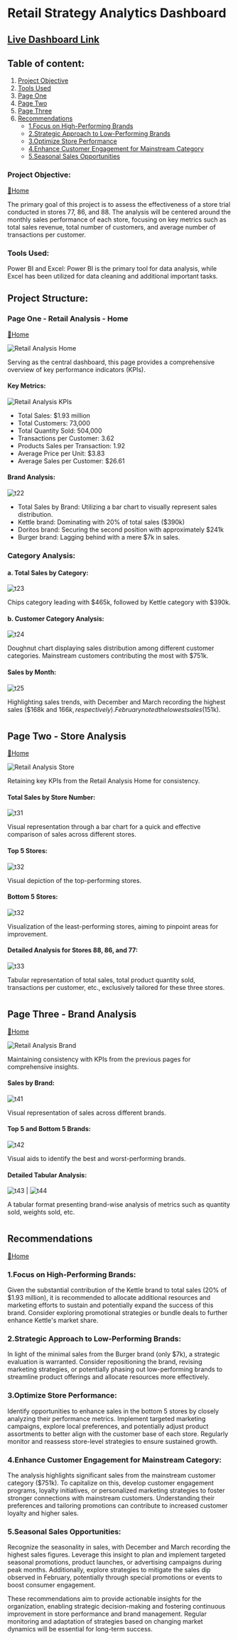 # Retail Strategy Analytics Dashboard

## [Live Dashboard Link](https://www.novypro.com/project/retail-stratergy-and-analytics-dashboard)

## Table of content:
1. [Project Objective](#project-objective)
2. [Tools Used](#tools-used)
3. [Page One](#page-one---retail-analysis---home)
4. [Page Two](#page-two---store-analysis)
5. [Page Three](#page-three---brand-analysis)
6. [Recommendations](#recommendations)
   * [1.Focus on High-Performing Brands](#1focus-on-high-performing-brands)
   * [2.Strategic Approach to Low-Performing Brands](#2strategic-approach-to-low-performing-brands)
   * [3.Optimize Store Performance](#3optimize-store-performance)
   * [4.Enhance Customer Engagement for Mainstream Category](#4enhance-customer-engagement-for-mainstream-category)
   * [5.Seasonal Sales Opportunities](#5seasonal-sales-opportunities)


### Project Objective:
 [🔁Home](#table-of-content)

The primary goal of this project is to assess the effectiveness of a store trial conducted in stores 77, 86, and 88. The analysis will be centered around the monthly sales performance of each store, focusing on key metrics such as total sales revenue, total number of customers, and average number of transactions per customer.

### Tools Used:
Power BI and Excel: Power BI is the primary tool for data analysis, while Excel has been utilized for data cleaning and additional important tasks.

## Project Structure:

### Page One - Retail Analysis - Home 
 [🔁Home](#table-of-content)
 
![Retail Analysis Home](https://github.com/PriyanshuK10/Retail_Stratergy_Analytics_Dashboard/assets/156614225/8ed793fd-94f2-49d3-8b14-fd7dc86ab28e)

Serving as the central dashboard, this page provides a comprehensive overview of key performance indicators (KPIs).

#### Key Metrics:

![Retail Analysis KPIs](https://github.com/PriyanshuK10/Retail_Stratergy_Analytics_Dashboard/assets/156614225/ef1c075a-0e54-440c-8a65-cf44530c0821)

 * Total Sales: $1.93 million
 * Total Customers: 73,000
 * Total Quantity Sold: 504,000
 * Transactions per Customer: 3.62
 * Products Sales per Transaction: 1.92
 * Average Price per Unit: $3.83
 * Average Sales per Customer: $26.61

#### Brand Analysis:

![t22](https://github.com/user-saddam123/Quantium-Virtual-Internship-Task-2/assets/123800896/15d21358-5554-4b06-a822-4871d46951cd)

 * Total Sales by Brand: Utilizing a bar chart to visually represent sales distribution.
 * Kettle brand: Dominating with 20% of total sales ($390k)
 * Doritos brand: Securing the second position with approximately $241k
 * Burger brand: Lagging behind with a mere $7k in sales.


### Category Analysis:
#### a. Total Sales by Category:

![t23](https://github.com/user-saddam123/Quantium-Virtual-Internship-Task-2/assets/123800896/c4ed704f-4a6d-4949-925a-4046092f68e2)

Chips category leading with $465k, followed by Kettle category with $390k.


#### b. Customer Category Analysis:

![t24](https://github.com/user-saddam123/Quantium-Virtual-Internship-Task-2/assets/123800896/d7393639-ffa4-480f-97e8-80d7636ef4ea)

Doughnut chart displaying sales distribution among different customer categories. Mainstream customers contributing the most with $751k.

#### Sales by Month:

![t25](https://github.com/user-saddam123/Quantium-Virtual-Internship-Task-2/assets/123800896/9e0a00cc-85c3-48ed-ab6b-e66566919dcb)

Highlighting sales trends, with December and March recording the highest sales ($168k and $166k, respectively). February noted the lowest sales ($151k).
#
#

##  Page Two - Store Analysis
 [🔁Home](#table-of-content)

![Retail Analysis Store](https://github.com/PriyanshuK10/Retail_Stratergy_Analytics_Dashboard/assets/156614225/98c906ab-a936-4457-b451-411553a021c8)

Retaining key KPIs from the Retail Analysis Home for consistency.

#### Total Sales by Store Number:

![t31](https://github.com/user-saddam123/Quantium-Virtual-Internship-Task-2/assets/123800896/333d320e-3e16-4feb-b0df-9f1c013bc115)

Visual representation through a bar chart for a quick and effective comparison of sales across different stores.

#### Top 5 Stores:

![t32](https://github.com/user-saddam123/Quantium-Virtual-Internship-Task-2/assets/123800896/c663ec6b-d855-43a3-a505-f2fb81268385)

Visual depiction of the top-performing stores.

#### Bottom 5 Stores:

![t32](https://github.com/user-saddam123/Quantium-Virtual-Internship-Task-2/assets/123800896/0faf131d-c990-4ec4-9edd-db2533afd22c)

Visualization of the least-performing stores, aiming to pinpoint areas for improvement.

#### Detailed Analysis for Stores 88, 86, and 77:

![t33](https://github.com/user-saddam123/Quantium-Virtual-Internship-Task-2/assets/123800896/d2910968-4c71-42e5-bfea-b36f3125dd30)

Tabular representation of total sales, total product quantity sold, transactions per customer, etc., exclusively tailored for these three stores.

#
#

## Page Three - Brand Analysis

[🔁Home](#table-of-content)

![Retail Analysis Brand](https://github.com/PriyanshuK10/Retail_Stratergy_Analytics_Dashboard/assets/156614225/3ff1b5fe-00c1-42de-95eb-bf36e505bdff)

Maintaining consistency with KPIs from the previous pages for comprehensive insights.

#### Sales by Brand:

![t41](https://github.com/user-saddam123/Quantium-Virtual-Internship-Task-2/assets/123800896/876404bf-8500-4ce3-96d9-9858b1577aa0)

Visual representation of sales across different brands.

#### Top 5 and Bottom 5 Brands:

![t42](https://github.com/user-saddam123/Quantium-Virtual-Internship-Task-2/assets/123800896/62cbeb9a-6742-4bc6-9dbf-93ec639216b7)

Visual aids to identify the best and worst-performing brands.

#### Detailed Tabular Analysis:

![t43](https://github.com/user-saddam123/Quantium-Virtual-Internship-Task-2/assets/123800896/9700e21c-0015-409b-999b-0746687af420) | ![t44](https://github.com/user-saddam123/Quantium-Virtual-Internship-Task-2/assets/123800896/0e25c799-c46b-45cc-9629-207e06c23a49)

A tabular format presenting brand-wise analysis of metrics such as quantity sold, weights sold, etc.
#
#

## Recommendations 
 [🔁Home](#table-of-content)

### 1.Focus on High-Performing Brands:

Given the substantial contribution of the Kettle brand to total sales (20% of $1.93 million), it is recommended to allocate additional resources and marketing efforts to sustain and potentially expand the success of this brand. Consider exploring promotional strategies or bundle deals to further enhance Kettle's market share.

### 2.Strategic Approach to Low-Performing Brands:

In light of the minimal sales from the Burger brand (only $7k), a strategic evaluation is warranted. Consider repositioning the brand, revising marketing strategies, or potentially phasing out low-performing brands to streamline product offerings and allocate resources more effectively.

### 3.Optimize Store Performance:

Identify opportunities to enhance sales in the bottom 5 stores by closely analyzing their performance metrics. Implement targeted marketing campaigns, explore local preferences, and potentially adjust product assortments to better align with the customer base of each store. Regularly monitor and reassess store-level strategies to ensure sustained growth.

### 4.Enhance Customer Engagement for Mainstream Category:

The analysis highlights significant sales from the mainstream customer category ($751k). To capitalize on this, develop customer engagement programs, loyalty initiatives, or personalized marketing strategies to foster stronger connections with mainstream customers. Understanding their preferences and tailoring promotions can contribute to increased customer loyalty and higher sales.

### 5.Seasonal Sales Opportunities:

Recognize the seasonality in sales, with December and March recording the highest sales figures. Leverage this insight to plan and implement targeted seasonal promotions, product launches, or advertising campaigns during peak months. Additionally, explore strategies to mitigate the sales dip observed in February, potentially through special promotions or events to boost consumer engagement.

These recommendations aim to provide actionable insights for the organization, enabling strategic decision-making and fostering continuous improvement in store performance and brand management. Regular monitoring and adaptation of strategies based on changing market dynamics will be essential for long-term success.
 
#
